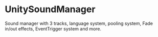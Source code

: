 # UnitySoundManager
Sound manager with 3 tracks, language system, pooling system, Fade in/out effects, EventTrigger system and more.

